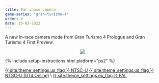 ```yaml
---
title: Far chase camera
game-series: "gran-turismo-4"
order: 4
date: 15-03-2022
---
```


A new in-race camera mode from Gran Turismo 4 Prologue and Gran Turismo 4 First Preview.

<p class="mod-screenshot" align="center">
<a href="https://i.imgur.com/izsTmlP.jpg["><img src="https://i.imgur.com/izsTmlPl.jpg["></a>
</p>

{% include setup-instructions.html platform="ps2" %}

<a href="https://github.com/CookiePLMonster/Console-Cheat-Codes/blob/master/PS2/Gran%20Turismo%204/Far%20chase%20camera/77E61C8A_farchasecam.pnach" class="button" role="button" target="_blank">{{ site.theme_settings.us_flag }} NTSC-U</a>
<a href="https://github.com/CookiePLMonster/Console-Cheat-Codes/blob/master/PS2/Gran%20Turismo%204%20Online/Far%20chase%20camera/32A1C752_farchasecam.pnach" class="button" role="button" target="_blank">{{ site.theme_settings.us_flag }} NTSC-U (GT4 Online)</a> \\
<a href="https://github.com/CookiePLMonster/Console-Cheat-Codes/blob/master/PS2/Gran%20Turismo%204/Far%20chase%20camera/44A61C8F_farchasecam.pnach" class="button" role="button" target="_blank">{{ site.theme_settings.eu_flag }} PAL</a>
